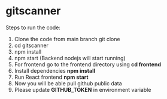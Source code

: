 # gitscanner

Steps to run the code:
1. Clone the code from main branch git clone <url>
2. cd gitscanner
3. npm install
4. npm start (Backend nodejs will start running)
5. For frontend go to the frontend directory using **cd frontend**
6. Install dependencies **npm install**
7. Run React frontend **npm start**
8. Now you will be able pull github public data
9. Please update **GITHUB_TOKEN** in environment variable  
